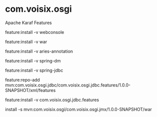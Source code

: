 com.voisix.osgi
===============

Apache Karaf Features

feature:install -v webconsole

feature:install -v war

feature:install -v aries-annotation
 
feature:install -v spring-dm

feature:install -v spring-jdbc 

feature:repo-add mvn:com.voisix.osgi.jdbc/com.voisix.osgi.jdbc.features/1.0.0-SNAPSHOT/xml/features

feature:install -v com.voisix.osgi.jdbc.features 

install -s mvn:com.voisix.osgi/com.voisix.osgi.jmx/1.0.0-SNAPSHOT/war